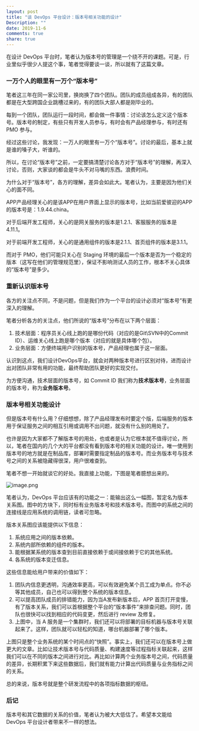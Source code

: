 ```yaml
---
layout: post
title: "谈 DevOps 平台设计：版本号相关功能的设计"
Description: ""
date: 2019-11-6
comments: true
share: true
---
```

在设计 DevOps 平台时，笔者认为版本号的管理是一个绕不开的课题。可是，行业里似乎很少人提这个事，笔者觉得要谈一谈，所以就有了这篇文章。

### 一万个人的眼里有一万个“版本号”
笔者这三年在同一家公司里，换岗换了四个团队。团队的成员组成各异，有的团队都是在大型跨国企业跳槽过来的，有的团队大部人都是刚毕业的。

每到一个团队，团队运行一段时间，都会做一件事情：讨论该怎么定义这个版本号。版本号的制定，有些只有开发人员参与，有时会有产品经理参与，有时还有 PMO 参与。

经过这些讨论，我发现：一万人的眼里有一万个“版本号”。讨论的最后，基本上就是谁的嗓子大，听谁的。

所以，在讨论“版本号”之前，一定要搞清楚讨论各方对于“版本号”的理解，再深入讨论，否则，大家谈的都会是牛头不对马嘴的东西。浪费时间。

为什么对于“版本号”，各方的理解，差异会如此大。笔者认为，主要是因为他们关心的面不同。

APP产品经理关心的是该APP在用户界面上显示的版本号，比如当前爱彼迎的APP的版本号是：1.9.44.china。

对于后端开发工程师，关心的是网关服务的版本是1.2.1、客服服务的版本是4.11.1。

对于前端开发工程师，关心的是通用组件的版本是2.1.1、首页组件的版本是3.1.1。

而对于 PMO，他们可能只关心在 Staging 环境的最后一个版本是否为一个稳定的版本（这写在他们的管理规范里），保证不影响测试人员的工作，根本不关心具体的“版本号”是多少。

### 重新认识版本号
各方的关注点不同，不是问题，但是我们作为一个平台的设计必须对“版本号”有更深入的理解。

笔者分析各方的关注点，他们所说的“版本号”分布在以下两个层面：

1. 技术层面：程序员关心线上跑的是哪份代码（对应的是Git\SVN中的Commit ID）、运维关心线上跑是哪个版本（对应的就是具体哪个包）。
2. 业务层面：方便终端用户识别的版本号，产品经理也属于这一层面。

认识到这点，我们设计DevOps平台，就会对两种版本号进行区别对待，进而设计出对团队非常有用的功能，最终帮助团队更好的实现交付。

为方便沟通，技术层面的版本号，如 Commit ID 我们称为**技术版本号**，业务层面的版本号，称为**业务版本号**。

### 版本号相关功能设计
但是版本号有什么用？仔细想想，除了产品经理发布时要定个版，后端服务的版本用于保证服务之间的相互引用或调用不出问题，就没有什么别的用处了。

也许是因为大家都不了解版本号的用处，也或者是认为它根本就不值得讨论，所以，笔者在国内的几个大的平台都没有看到版本号的相关功能的设计。唯一使用到版本号的地方就是在制品库，部署时需要指定制品的版本号。而业务版本号与技术号之间的关系被隐藏得很深，用户很难查到。

笔者不想一开始就谈它的好处。我直接上功能，下图是笔者臆想出来的。

![image.png](/assets/images/292372-5ee21298d18bf722.png)

笔者认为，DevOps 平台应该有的功能之一：能输出这么一幅图，暂定名为版本关系图。图中的方块下，同时标有业务版本号和技术版本号。而图中的系统之间的连接线是应用系统的调用链，读者可忽略。

版本关系图应该能提供以下信息：
1. 系统应用之间的版本依赖。
2. 系统内部所依赖的组件的版本。
3. 能根据某系统的版本查到目前直接依赖于或间接依赖于它的其他系统。
4. 各系统的版本变迁信息。

这些信息能给用户带来的价值如下：

1. 团队内信息更透明，沟通效率更高，可以有效避免某个员工成为单点。你不必等其他成员，自己也可以得到整个系统的版本信息。
2. 可以提高团队成员的排错能力，因为当A发布新版本后，APP 首页打开变慢，有了版本关系，我们可以首根据整个平台的“版本事件”来排查问题。同时，团队也很快可以找到相应的代码变更，然后进行 review 及修复。
3. 上图中，当 A 服务是一个集群时，我们还可以将部署的目标机器与版本号关联起来了。这样，团队就可以轻松的知道，哪台机器部署了哪个版本。

上图只是整个业务系统的某个时间点的“快照”。事实上，我们还可以在版本号上做更大的文章。比如让技术版本号与代码质量、构建速度等过程指标关联起来，这样我们可以在不同的版本之间进行对比。再比如计算两个业务版本号之间，代码质量的差异，长期积累下来这些数据后，我们就有能力计算出代码质量与业务指标之间的关系。

总的来说，版本号就是整个研发流程中的各项指标数据的枢纽。

### 后记
版本号和其它数据的关系的价值，笔者认为被大大低估了。希望本文能给 DevOps 平台设计者带来不一样的想法。
